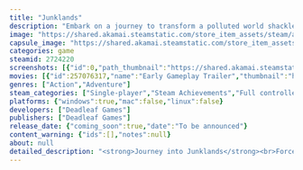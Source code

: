 ```yaml
---
title: "Junklands"
description: "Embark on a journey to transform a polluted world shackled by its toxic overlords. Explore the lands, brave the environment, battle polluting foes and clean up a dying world in an epic 3D action-adventure."
image: "https://shared.akamai.steamstatic.com/store_item_assets/steam/apps/2724220/header.jpg?t=1732505592"
capsule_image: "https://shared.akamai.steamstatic.com/store_item_assets/steam/apps/2724220/capsule_231x87.jpg?t=1732505592"
categories: game
steamid: 2724220
screenshots: [{"id":0,"path_thumbnail":"https://shared.akamai.steamstatic.com/store_item_assets/steam/apps/2724220/ss_18637972d0bf56d8cb06a478de1830d61e918d76.600x338.jpg?t=1732505592","path_full":"https://shared.akamai.steamstatic.com/store_item_assets/steam/apps/2724220/ss_18637972d0bf56d8cb06a478de1830d61e918d76.1920x1080.jpg?t=1732505592"},{"id":1,"path_thumbnail":"https://shared.akamai.steamstatic.com/store_item_assets/steam/apps/2724220/ss_12746bc3e6794adaea55e24993defdd98af76f23.600x338.jpg?t=1732505592","path_full":"https://shared.akamai.steamstatic.com/store_item_assets/steam/apps/2724220/ss_12746bc3e6794adaea55e24993defdd98af76f23.1920x1080.jpg?t=1732505592"},{"id":2,"path_thumbnail":"https://shared.akamai.steamstatic.com/store_item_assets/steam/apps/2724220/ss_5dd7267d0de43bfa5ec190ecd41591a8740e4698.600x338.jpg?t=1732505592","path_full":"https://shared.akamai.steamstatic.com/store_item_assets/steam/apps/2724220/ss_5dd7267d0de43bfa5ec190ecd41591a8740e4698.1920x1080.jpg?t=1732505592"},{"id":3,"path_thumbnail":"https://shared.akamai.steamstatic.com/store_item_assets/steam/apps/2724220/ss_268eebfbd902037f19bce95d4b59b55e2f869fe3.600x338.jpg?t=1732505592","path_full":"https://shared.akamai.steamstatic.com/store_item_assets/steam/apps/2724220/ss_268eebfbd902037f19bce95d4b59b55e2f869fe3.1920x1080.jpg?t=1732505592"},{"id":4,"path_thumbnail":"https://shared.akamai.steamstatic.com/store_item_assets/steam/apps/2724220/ss_9bc8ba078e9a4a0aad45bca24bae1ded4b764125.600x338.jpg?t=1732505592","path_full":"https://shared.akamai.steamstatic.com/store_item_assets/steam/apps/2724220/ss_9bc8ba078e9a4a0aad45bca24bae1ded4b764125.1920x1080.jpg?t=1732505592"},{"id":5,"path_thumbnail":"https://shared.akamai.steamstatic.com/store_item_assets/steam/apps/2724220/ss_4b22c57485f5cf1016ab75764e1a89b2f7f5c531.600x338.jpg?t=1732505592","path_full":"https://shared.akamai.steamstatic.com/store_item_assets/steam/apps/2724220/ss_4b22c57485f5cf1016ab75764e1a89b2f7f5c531.1920x1080.jpg?t=1732505592"},{"id":6,"path_thumbnail":"https://shared.akamai.steamstatic.com/store_item_assets/steam/apps/2724220/ss_4062a35a637d423f7b85e73f69e7d7e35d431753.600x338.jpg?t=1732505592","path_full":"https://shared.akamai.steamstatic.com/store_item_assets/steam/apps/2724220/ss_4062a35a637d423f7b85e73f69e7d7e35d431753.1920x1080.jpg?t=1732505592"},{"id":7,"path_thumbnail":"https://shared.akamai.steamstatic.com/store_item_assets/steam/apps/2724220/ss_072df10316bfda383d1d03984801c426f018f43b.600x338.jpg?t=1732505592","path_full":"https://shared.akamai.steamstatic.com/store_item_assets/steam/apps/2724220/ss_072df10316bfda383d1d03984801c426f018f43b.1920x1080.jpg?t=1732505592"},{"id":8,"path_thumbnail":"https://shared.akamai.steamstatic.com/store_item_assets/steam/apps/2724220/ss_7d446a37eff9b99cbd15fc97f7342305bb3515ac.600x338.jpg?t=1732505592","path_full":"https://shared.akamai.steamstatic.com/store_item_assets/steam/apps/2724220/ss_7d446a37eff9b99cbd15fc97f7342305bb3515ac.1920x1080.jpg?t=1732505592"}]
movies: [{"id":257076317,"name":"Early Gameplay Trailer","thumbnail":"https://shared.akamai.steamstatic.com/store_item_assets/steam/apps/257076317/0a427e4e3ad52bc825804c5d099148053ba96f9d/movie_600x337.jpg?t=1732505584","webm":{"480":"http://video.akamai.steamstatic.com/store_trailers/257076317/movie480_vp9.webm?t=1732505584","max":"http://video.akamai.steamstatic.com/store_trailers/257076317/movie_max_vp9.webm?t=1732505584"},"mp4":{"480":"http://video.akamai.steamstatic.com/store_trailers/257076317/movie480.mp4?t=1732505584","max":"http://video.akamai.steamstatic.com/store_trailers/257076317/movie_max.mp4?t=1732505584"},"highlight":true},{"id":256990029,"name":"Teaser 1","thumbnail":"https://shared.akamai.steamstatic.com/store_item_assets/steam/apps/256990029/movie.293x165.jpg?t=1703021421","webm":{"480":"http://video.akamai.steamstatic.com/store_trailers/256990029/movie480_vp9.webm?t=1703021421","max":"http://video.akamai.steamstatic.com/store_trailers/256990029/movie_max_vp9.webm?t=1703021421"},"mp4":{"480":"http://video.akamai.steamstatic.com/store_trailers/256990029/movie480.mp4?t=1703021421","max":"http://video.akamai.steamstatic.com/store_trailers/256990029/movie_max.mp4?t=1703021421"},"highlight":false}]
genres: ["Action","Adventure"]
steam_categories: ["Single-player","Steam Achievements","Full controller support","Steam Cloud"]
platforms: {"windows":true,"mac":false,"linux":false}
developers: ["Deadleaf Games"]
publishers: ["Deadleaf Games"]
release_date: {"coming_soon":true,"date":"To be announced"}
content_warning: {"ids":[],"notes":null}
about: null
detailed_description: "<strong>Journey into Junklands</strong><br>Forced out of home, Rahr, a paper fledgling is thrust into unfamiliar world. This place is not kind. The air hangs heavy with smog, the rivers ooze with sludge and the inhabitants will do anything to thrive...<br><br>Junklands is a 3D action-adventure that dives into a polluted world littered with all kinds of toxic foes, dangers, and treacherous places. Use your versatile Trash-lid Shield and the Green Orb to clean up the industrious forces plaguing the lands.<h2 class=\"bb_tag\">Gameplay Features:</h2><br><img class=\"bb_img\" src=\"https://shared.akamai.steamstatic.com/store_item_assets/steam/apps/2724220/extras/Banner_A.png?t=1732505592\" /><br><br><strong>EXPLORATION:</strong><br><ul class=\"bb_ul\"><li>Venture into a fantastically grim world where pollution has transformed the habitat. <br></li><li>Each area is uniquely affected by the polluted environment. <br></li><li>Explore an immersive, interconnecting realm and find your way in the world.</li></ul><br><br><img class=\"bb_img\" src=\"https://shared.akamai.steamstatic.com/store_item_assets/steam/apps/2724220/extras/Banner_B.png?t=1732505592\" /><br><strong>ABILITIES:</strong><br><ul class=\"bb_ul\"><li>Obtain elemental forms - <i>Walk on lava with metal skin.</i><br></li><li>Traverse the environment in style - <i>Shield Surf through the underground sewer ways.</i><br></li><li>Use your shield to solve puzzles - <i> Break through webbed barriers with your Cutter shield. </i></li></ul><br><br><img class=\"bb_img\" src=\"https://shared.akamai.steamstatic.com/store_item_assets/steam/apps/2724220/extras/Banner_C.png?t=1732505592\" /><br><strong>COMBAT:</strong><br><ul class=\"bb_ul\"><li>Face off in a distinct flavor of combat where the best offense is a well-timed defense!<br></li><li> Use your shield to block, throw, reflect and slash, or use the Green Orb to recycle foes. <br></li><li>Battle against a deadly variety of pollutants from sewer-sludge critters to coal-shoveling behemoths.</li></ul><br><br><img class=\"bb_img\" src=\"https://shared.akamai.steamstatic.com/store_item_assets/steam/apps/2724220/extras/Banner_D.png?t=1732505592\" /><br><strong>UPGRADES:</strong><br><ul class=\"bb_ul\"><li>Deposit collected scrap into Recyclers to craft power enhancing trinkets. <br></li><li>Equip your choice of trinkets to customize your playstyle.</li></ul><br><br><img class=\"bb_img\" src=\"https://shared.akamai.steamstatic.com/store_item_assets/steam/apps/2724220/extras/Banner_E.png?t=1732505592\" /><br><strong>IMPACT YOUR SURROUNDINGS:</strong><br><ul class=\"bb_ul\"><li>Save trapped critters.<br></li><li>Recycle enemies.<br></li><li>Clean up the waste.<br></li><li>Reveal hidden pathways. <br></li><li>Discover the changes your efforts unfold.</li></ul><br><br><br>Junklands puts a fresh spin on a classic action adventure and pulls you into an imaginatively quirky world born out of pollution. Embark on an environmentally epic tale and become the spark of hope that brings change to the lands."
---
```


